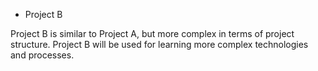 * Project B

Project B is similar to Project A, but more complex in terms of project structure.  Project B will be used for learning more complex technologies and processes.